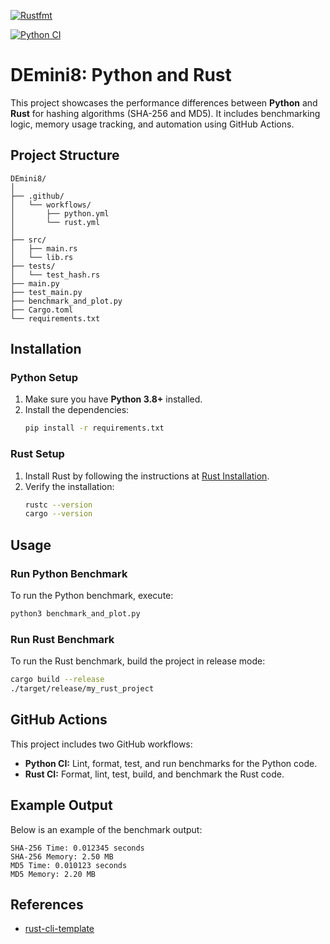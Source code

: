 [![Rustfmt](https://github.com/nogibjj/DEmini8/actions/workflows/rustfmt.yml/badge.svg)](https://github.com/nogibjj/DEmini8/actions/workflows/rustfmt.yml)

[![Python CI](https://github.com/nogibjj/DEmini8/actions/workflows/pythonCI.yml/badge.svg)](https://github.com/nogibjj/DEmini8/actions/workflows/pythonCI.yml)

# DEmini8: Python and Rust 

This project showcases the performance differences between **Python** and **Rust** for hashing algorithms (SHA-256 and MD5). It includes benchmarking logic, memory usage tracking, and automation using GitHub Actions.

## Project Structure
   ```
DEmini8/
│
├── .github/
│   └── workflows/
│       ├── python.yml
│       └── rust.yml
│
├── src/
│   ├── main.rs
│   └── lib.rs
├── tests/
│   └── test_hash.rs
├── main.py
├── test_main.py
├── benchmark_and_plot.py
├── Cargo.toml
└── requirements.txt
   ```
## Installation

### Python Setup
1. Make sure you have **Python 3.8+** installed.
2. Install the dependencies:
   ```bash
   pip install -r requirements.txt
   ```

### Rust Setup
1. Install Rust by following the instructions at [Rust Installation](https://www.rust-lang.org/tools/install).
2. Verify the installation:
   ```bash
   rustc --version
   cargo --version
   ```

## Usage

### Run Python Benchmark
To run the Python benchmark, execute:
```bash
python3 benchmark_and_plot.py
```

### Run Rust Benchmark
To run the Rust benchmark, build the project in release mode:
```bash
cargo build --release
./target/release/my_rust_project
```

## GitHub Actions

This project includes two GitHub workflows:
- **Python CI:** Lint, format, test, and run benchmarks for the Python code.
- **Rust CI:** Format, lint, test, build, and benchmark the Rust code.

## Example Output

Below is an example of the benchmark output:

```
SHA-256 Time: 0.012345 seconds
SHA-256 Memory: 2.50 MB
MD5 Time: 0.010123 seconds
MD5 Memory: 2.20 MB
```

## References

* [rust-cli-template](https://github.com/kbknapp/rust-cli-template)










